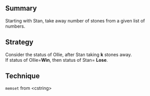 ## Summary  
Starting with Stan, take away number of stones from a given list of numbers. 

## Strategy    
Consider the status of Ollie, after Stan taking **k** stones away.  
If status of Ollie=**Win**, then status of Stan= **Lose**.  

## Technique  
`memset` from \<cstring\>
